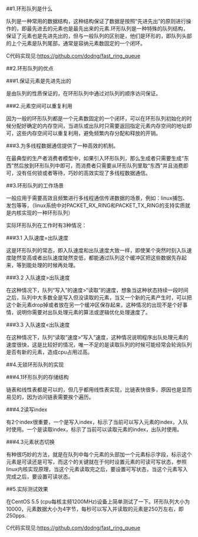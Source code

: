 ##1.环形队列是什么 

队列是一种常用的数据结构，这种结构保证了数据是按照“先进先出”的原则进行操作的，即最先进去的元素也是最先出来的元素.环形队列是一种特殊的队列结构，保证了元素也是先进先出的，但与一般队列的区别是，他们是环形的，即队列头部的上个元素是队列尾部，通常是容纳元素数固定的一个闭环。

C代码实现见:https://github.com/dodng/fast_ring_queue

 

##2.环形队列的优点

 

###1.保证元素是先进先出的

是由队列的性质保证的，在环形队列中通过对队列的顺序访问保证。

 

###2.元素空间可以重复利用

 

因为一般的环形队列都是一个元素数固定的一个闭环，可以在环形队列初始化的时候分配好确定的内存空间，当进队或出队时只需要返回指定元素内存空间的地址即可，这些内存空间可以重复利用，避免频繁内存分配和释放的开销。

 

###3.为多线程数据通信提供了一种高效的机制。

在最典型的生产者消费者模型中，如果引入环形队列，那么生成者只需要生成“东西”然后放到环形队列中即可，而消费者只需要从环形队列里取“东西”并且消费即可，没有任何锁或者等待，巧妙的高效实现了多线程数据通信。

 

##3.环形队列的工作场景

一般应用于需要高效且频繁进行多线程通信传递数据的场景，例如：linux捕包、发包等等，（linux系统中对PACKET_RX_RING和PACKET_TX_RING的支持实质就是内核实现的一种环形队列）

 

实际环形队列在工作时有3种情况：

###3.1 入队速度=出队速度

这是环形队列的常态，即入队速度和出队速度大致一样，即使某个突然时刻入队速度陡然变高或者出队速度陡然变低，都能通过队列这个缓冲区把这些数据先存起来，等到能处理的时候再处理。



###3.2 入队速度>出队速度

在这种情况下，队列“写入”的速度>“读取”的速度，想象当这种状态持续一段时间之后，队列中大多数全是写入但没读取的元素，当又一个新的元素产生时，可以把这个新元素drop掉或者放在另一个缓冲区保存起来，这种情况的出现不是个好事情，说明你需要对出队处理元素的算法或逻辑优化处理速度了。

 



 

###3.3 入队速度<出队速度

在这种情况下，队列“读取”速度>“写入”速度，这种情况说明程序出队处理元素的速度很快，这是比较好的情况，唯一不足的是读取队列的时候可能经常会轮询队列是否有新的元素，造成cpu占用过高。

 



 

##4.无锁环形队列的实现

###4.1环形队列的存储结构

链表和线性表都是可以的，但几乎都用线性表实现，比链表快很多，原因也是显而易见的，因为访问链表需要挨个遍历。

###4.2读写index

有2个index很重要，一个是写入index，标示了当前可以写入元素的index，入队时使用。一个是读取index，标示了当前可以读取元素的index，出队时使用。

###4.3元素状态切换

有种很巧妙的方法，就是在队列中每个元素的头部加一个元素标示字段，标示这个元素是可读还是可写，而这个的关键就在于何时设置元素的可读可写状态，参照linux内核实现原理，当这个元素读取完之后，要设置可写状态，当这个元素写入完成之后，要设置可读状态。

 

##5.实际测试效果

在CentOS 5.5 (cpu每核主频1200MHz)设备上简单测试了一下。环形队列大小为10000，元素数据大小为4字节，每秒可以写入并读取的元素是250万左右，即250pps.

C代码实现见:https://github.com/dodng/fast_ring_queue
